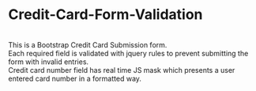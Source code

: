 # Credit-Card-Form-Validation
<br>
This is a Bootstrap Credit Card Submission form. <br>
Each required field is validated with jquery rules to prevent submitting the form with invalid entries. <br>
Credit card number field has real time JS mask which presents a user entered card number in a formatted way.<br>


